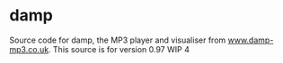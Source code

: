 damp
====

Source code for damp, the MP3 player and visualiser from www.damp-mp3.co.uk.   This source is for version 0.97 WIP 4